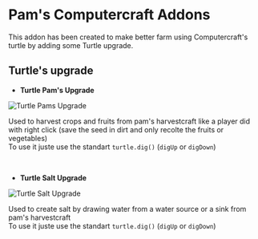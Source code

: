 # Pam's Computercraft Addons

This addon has been created to make better farm using Computercraft's turtle by adding some Turtle upgrade.

## Turtle's upgrade

* **Turtle Pam's Upgrade**

![Turtle Pams Upgrade](http://i.imgur.com/bUitXHI.png)

Used to harvest crops and fruits from pam's harvestcraft like a player did with right click (save the seed in dirt and only recolte the fruits or vegetables) <br/>
To use it juste use the standart `turtle.dig()` (`digUp` or `digDown`)

<br/>

* **Turtle Salt Upgrade**

![Turtle Salt Upgrade](http://i.imgur.com/3CmHdFz.png)

Used to create salt by drawing water from a water source or a sink from pam's harvestcraft<br/>
To use it juste use the standart `turtle.dig()` (`digUp` or `digDown`)
